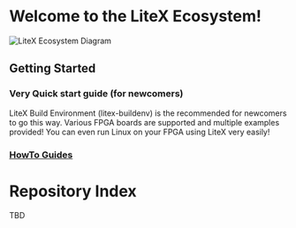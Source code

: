 # Welcome to the LiteX Ecosystem!

![LiteX Ecosystem Diagram](https://docs.google.com/drawings/d/e/2PACX-1vTBLRTHW08kZJ87Nm_y8IDuxZR4HsUBOnfgdy-dab_3jHS_gZWhlRJEip97BqlDZKKJ9Ij4F1_MJnaW/pub)

## Getting Started

### Very Quick start guide (for newcomers)

LiteX Build Environment (litex-buildenv) is the recommended for newcomers to go this way. Various FPGA boards are supported
and multiple examples provided! You can even run Linux on your FPGA using LiteX very easily!

### [HowTo Guides](https://github.com/litex-hub/litex-getting-started/wiki)


# Repository Index

TBD
